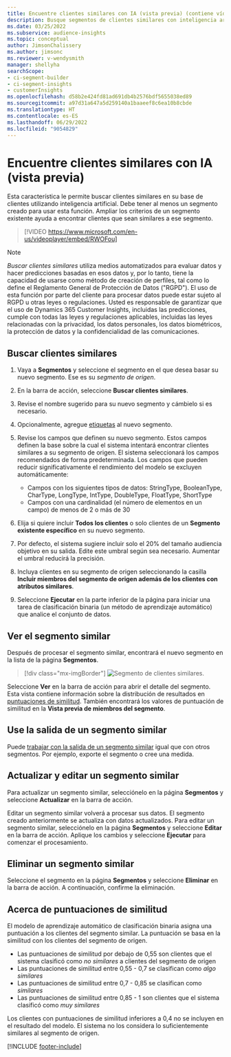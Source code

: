 ```yaml
---
title: Encuentre clientes similares con IA (vista previa) (contiene vídeo)
description: Busque segmentos de clientes similares con inteligencia artificial.
ms.date: 03/25/2022
ms.subservice: audience-insights
ms.topic: conceptual
author: JimsonChalissery
ms.author: jimsonc
ms.reviewer: v-wendysmith
manager: shellyha
searchScope:
- ci-segment-builder
- ci-segment-insights
- customerInsights
ms.openlocfilehash: d58b2e424fd81ad691db4b2576bdf5655038ed89
ms.sourcegitcommit: a97d31a647a5d259140a1baaeef8c6ea10b8cbde
ms.translationtype: HT
ms.contentlocale: es-ES
ms.lasthandoff: 06/29/2022
ms.locfileid: "9054829"
---
```

# <a name="find-similar-customers-with-ai-preview"></a>Encuentre clientes similares con IA (vista previa)

Esta característica le permite buscar clientes similares en su base de clientes utilizando inteligencia artificial. Debe tener al menos un segmento creado para usar esta función. Ampliar los criterios de un segmento existente ayuda a encontrar clientes que sean similares a ese segmento.

> [!VIDEO https://www.microsoft.com/en-us/videoplayer/embed/RWOFou]

> [!NOTE]
> *Buscar clientes similares* utiliza medios automatizados para evaluar datos y hacer predicciones basadas en esos datos y, por lo tanto, tiene la capacidad de usarse como método de creación de perfiles, tal como lo define el Reglamento General de Protección de Datos ("RGPD"). El uso de esta función por parte del cliente para procesar datos puede estar sujeto al RGPD u otras leyes o regulaciones. Usted es responsable de garantizar que el uso de Dynamics 365 Customer Insights, incluidas las predicciones, cumple con todas las leyes y regulaciones aplicables, incluidas las leyes relacionadas con la privacidad, los datos personales, los datos biométricos, la protección de datos y la confidencialidad de las comunicaciones.

## <a name="finding-similar-customers"></a>Buscar clientes similares

1. Vaya a **Segmentos** y seleccione el segmento en el que desea basar su nuevo segmento. Ese es su *segmento de origen*.

1. En la barra de acción, seleccione **Buscar clientes similares**.

1. Revise el nombre sugerido para su nuevo segmento y cámbielo si es necesario.

1. Opcionalmente, agregue [etiquetas](work-with-tags-columns.md#manage-tags) al nuevo segmento.

1. Revise los campos que definen su nuevo segmento. Estos campos definen la base sobre la cual el sistema intentará encontrar clientes similares a su segmento de origen. El sistema seleccionará los campos recomendados de forma predeterminada.
  Los campos que pueden reducir significativamente el rendimiento del modelo se excluyen automáticamente:
  
   - Campos con los siguientes tipos de datos: StringType, BooleanType, CharType, LongType, IntType, DoubleType, FloatType, ShortType
   - Campos con una cardinalidad (el número de elementos en un campo) de menos de 2 o más de 30

1. Elija si quiere incluir **Todos los clientes** o solo clientes de un **Segmento existente específico** en su nuevo segmento.

1. Por defecto, el sistema sugiere incluir solo el 20% del tamaño audiencia objetivo en su salida. Edite este umbral según sea necesario. Aumentar el umbral reducirá la precisión.

1. Incluya clientes en su segmento de origen seleccionando la casilla **Incluir miembros del segmento de origen además de los clientes con atributos similares**.

1. Seleccione **Ejecutar** en la parte inferior de la página para iniciar una tarea de clasificación binaria (un método de aprendizaje automático) que analice el conjunto de datos.

## <a name="view-the-similar-segment"></a>Ver el segmento similar

Después de procesar el segmento similar, encontrará el nuevo segmento en la lista de la página **Segmentos**.

> [!div class="mx-imgBorder"]
> ![Segmento de clientes similares.](media/expanded-segment.png "Segmento de clientes similares")

Seleccione **Ver** en la barra de acción para abrir el detalle del segmento. Esta vista contiene información sobre la distribución de resultados en [puntuaciones de similitud](#about-similarity-scores). También encontrará los valores de puntuación de similitud en la **Vista previa de miembros del segmento**.

## <a name="use-the-output-of-a-similar-segment"></a>Use la salida de un segmento similar

Puede [trabajar con la salida de un segmento similar](segments.md) igual que con otros segmentos. Por ejemplo, exporte el segmento o cree una medida.

## <a name="refresh-and-edit-a-similar-segment"></a>Actualizar y editar un segmento similar

Para actualizar un segmento similar, selecciónelo en la página **Segmentos** y seleccione **Actualizar** en la barra de acción.

Editar un segmento similar volverá a procesar sus datos. El segmento creado anteriormente se actualiza con datos actualizados.
Para editar un segmento similar, selecciónelo en la página **Segmentos** y seleccione **Editar** en la barra de acción. Aplique los cambios y seleccione **Ejecutar** para comenzar el procesamiento.

## <a name="delete-a-similar-segment"></a>Eliminar un segmento similar

Seleccione el segmento en la página **Segmentos** y seleccione **Eliminar** en la barra de acción. A continuación, confirme la eliminación.

## <a name="about-similarity-scores"></a>Acerca de puntuaciones de similitud

El modelo de aprendizaje automático de clasificación binaria asigna una puntuación a los clientes del segmento similar. La puntuación se basa en la similitud con los clientes del segmento de origen.

- Las puntuaciones de similitud por debajo de 0,55 son clientes que el sistema clasificó como *no similares* a clientes del segmento de origen
- Las puntuaciones de similitud entre 0,55 - 0,7 se clasifican como *algo similares*
- Las puntuaciones de similitud entre 0,7 - 0,85 se clasifican como *similares*
- Las puntuaciones de similitud entre 0,85 - 1 son clientes que el sistema clasificó como *muy similares*

Los clientes con puntuaciones de similitud inferiores a 0,4 no se incluyen en el resultado del modelo. El sistema no los considera lo suficientemente similares al segmento de origen.

[!INCLUDE [footer-include](includes/footer-banner.md)]
